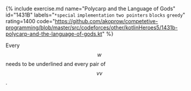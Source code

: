 {% include exercise.md name="Polycarp and the Language of Gods" id="1431B" labels="`*special` `implementation` `two pointers` `blocks` `greedy`" rating=1400
   code="https://github.com/akoprow/competetive-programming/blob/master/src/codeforces/other/kotlinHeroes5/1431b-polycarp-and-the-language-of-gods.kt" %}

Every $$w$$ needs to be underlined and every pair of $$vv$$.
